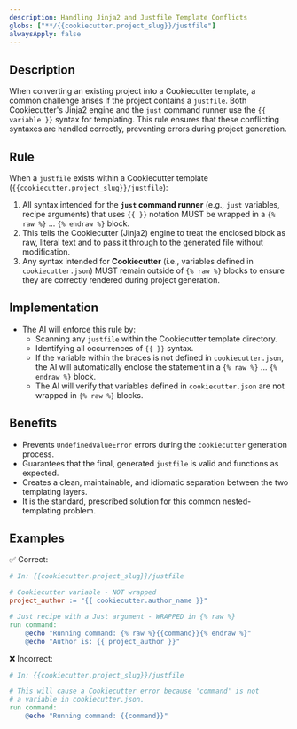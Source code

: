 ```yaml
---
description: Handling Jinja2 and Justfile Template Conflicts
globs: ["**/{{cookiecutter.project_slug}}/justfile"]
alwaysApply: false
---
```

## Description
When converting an existing project into a Cookiecutter template, a common challenge arises if the project contains a `justfile`. Both Cookiecutter's Jinja2 engine and the `just` command runner use the `{{ variable }}` syntax for templating. This rule ensures that these conflicting syntaxes are handled correctly, preventing errors during project generation.

## Rule
When a `justfile` exists within a Cookiecutter template (`{{cookiecutter.project_slug}}/justfile`):

1.  All syntax intended for the **`just` command runner** (e.g., `just` variables, recipe arguments) that uses `{{ }}` notation MUST be wrapped in a `{% raw %}` ... `{% endraw %}` block.
2.  This tells the Cookiecutter (Jinja2) engine to treat the enclosed block as raw, literal text and to pass it through to the generated file without modification.
3.  Any syntax intended for **Cookiecutter** (i.e., variables defined in `cookiecutter.json`) MUST remain outside of `{% raw %}` blocks to ensure they are correctly rendered during project generation.

## Implementation
- The AI will enforce this rule by:
  - Scanning any `justfile` within the Cookiecutter template directory.
  - Identifying all occurrences of `{{ }}` syntax.
  - If the variable within the braces is not defined in `cookiecutter.json`, the AI will automatically enclose the statement in a `{% raw %}` ... `{% endraw %}` block.
  - The AI will verify that variables defined in `cookiecutter.json` are not wrapped in `{% raw %}` blocks.

## Benefits
- Prevents `UndefinedValueError` errors during the `cookiecutter` generation process.
- Guarantees that the final, generated `justfile` is valid and functions as expected.
- Creates a clean, maintainable, and idiomatic separation between the two templating layers.
- It is the standard, prescribed solution for this common nested-templating problem.

## Examples
✅ Correct:
```makefile
# In: {{cookiecutter.project_slug}}/justfile

# Cookiecutter variable - NOT wrapped
project_author := "{{ cookiecutter.author_name }}"

# Just recipe with a Just argument - WRAPPED in {% raw %}
run command:
    @echo "Running command: {% raw %}{{command}}{% endraw %}"
    @echo "Author is: {{ project_author }}"

```

❌ Incorrect:
```makefile
# In: {{cookiecutter.project_slug}}/justfile

# This will cause a Cookiecutter error because 'command' is not
# a variable in cookiecutter.json.
run command:
    @echo "Running command: {{command}}"
```
